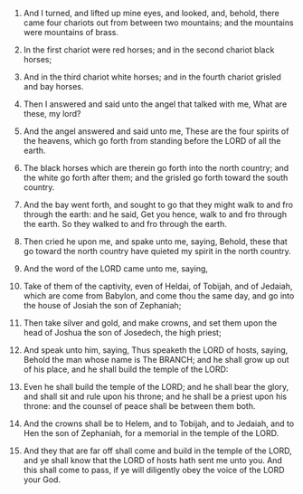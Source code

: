 1. And I turned, and lifted up mine eyes, and looked, and, behold,
there came four chariots out from between two mountains; and the
mountains were mountains of brass.

2. In the first chariot were red horses; and in the second chariot
black horses;

3. And in the third chariot white horses; and in the
fourth chariot grisled and bay horses.

4. Then I answered and said unto the angel that talked with me, What
are these, my lord?

5. And the angel answered and said unto me,
These are the four spirits of the heavens, which go forth from
standing before the LORD of all the earth.

6. The black horses which are therein go forth into the north
country; and the white go forth after them; and the grisled go forth
toward the south country.

7. And the bay went forth, and sought to go that they might walk to
and fro through the earth: and he said, Get you hence, walk to and fro
through the earth. So they walked to and fro through the earth.

8. Then cried he upon me, and spake unto me, saying, Behold, these
that go toward the north country have quieted my spirit in the north
country.

9. And the word of the LORD came unto me, saying,

10. Take of them
of the captivity, even of Heldai, of Tobijah, and of Jedaiah, which
are come from Babylon, and come thou the same day, and go into the
house of Josiah the son of Zephaniah;

11. Then take silver and gold,
and make crowns, and set them upon the head of Joshua the son of
Josedech, the high priest;

12. And speak unto him, saying, Thus
speaketh the LORD of hosts, saying, Behold the man whose name is The
BRANCH; and he shall grow up out of his place, and he shall build the
temple of the LORD:

13. Even he shall build the temple of the LORD;
and he shall bear the glory, and shall sit and rule upon his throne;
and he shall be a priest upon his throne: and the counsel of peace
shall be between them both.

14. And the crowns shall be to Helem, and to Tobijah, and to Jedaiah,
and to Hen the son of Zephaniah, for a memorial in the temple of the
LORD.

15. And they that are far off shall come and build in the temple of
the LORD, and ye shall know that the LORD of hosts hath sent me unto
you. And this shall come to pass, if ye will diligently obey the voice
of the LORD your God.